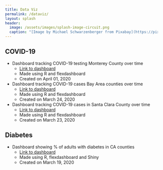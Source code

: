 ```yaml
---
title: Data Viz
permalink: /dataviz/
layout: splash
header:
  image: /assets/images/splash-image-circuit.png
  caption: "[Image by Michael Schwarzenberger from Pixabay](https://pixabay.com/users/blickpixel-52945/?utm_source=link-attribution&amp;utm_medium=referral&amp;utm_campaign=image&amp;utm_content=453758)"
---
```


## COVID-19
* Dashboard tracking COVID-19 testing Monterey County over time
     - [Link to dashboard](covid19_mry.html)
     - Made using R and flexdashboard
     - Created on April 01, 2020
* Dashboard tracking COVID-19 cases Bay Area counties over time
     - [Link to dashboard](covid19_bayarea.html)
     - Made using R and flexdashboard
     - Created on March 24, 2020
* Dashboard tracking COVID-19 cases in Santa Clara County over time
     - [Link to dashboard](covid19_scc.html)
     - Made using R and flexdashboard
     - Created on March 23, 2020

## Diabetes
* Dashboard showing % of adults with diabetes in CA counties
     - [Link to dashboard](https://jackjlee.shinyapps.io/ca_counties_diabetes/)
     - Made using R, flexdashboard and Shiny
     - Created on March 19, 2020
